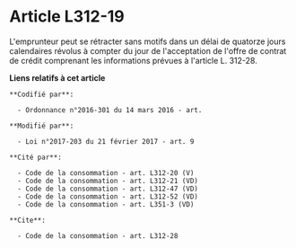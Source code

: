 # Article L312-19

L'emprunteur peut se rétracter sans motifs dans un délai de quatorze jours calendaires révolus à compter du jour de
l'acceptation de l'offre de contrat de crédit comprenant les informations prévues à l'article L. 312-28.

**Liens relatifs à cet article**

	**Codifié par**:

	  - Ordonnance n°2016-301 du 14 mars 2016 - art.

	**Modifié par**:

	  - Loi n°2017-203 du 21 février 2017 - art. 9

	**Cité par**:

	  - Code de la consommation - art. L312-20 (V)
	  - Code de la consommation - art. L312-21 (VD)
	  - Code de la consommation - art. L312-47 (VD)
	  - Code de la consommation - art. L312-52 (VD)
	  - Code de la consommation - art. L351-3 (VD)

	**Cite**:

	  - Code de la consommation - art. L312-28
